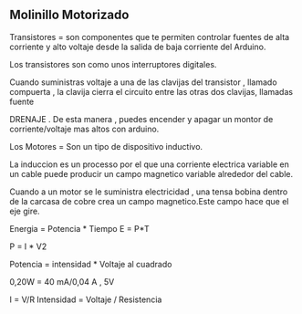 ## Molinillo Motorizado 

Transistores = son componentes que te permiten controlar fuentes de alta corriente y alto voltaje desde la salida de baja corriente del Arduino. 

Los transistores son como unos interruptores digitales.

Cuando suministras voltaje a una de las clavijas del transistor , llamado compuerta , la clavija cierra el circuito entre las otras dos clavijas, llamadas fuente

DRENAJE . De esta manera , puedes encender y apagar un montor de corriente/voltaje mas altos con arduino.

Los Motores = Son un tipo de dispositivo inductivo. 

La induccion es un processo por el que una corriente electrica variable en un cable puede producir un campo magnetico variable alrededor del cable.

Cuando a un motor se le suministra electricidad , una tensa bobina dentro de la carcasa de cobre crea un campo magnetico.Este campo hace que el eje gire.

Energia = Potencia * Tiempo
E = P*T

P = I * V2

Potencia = intensidad * Voltaje al cuadrado 

0,20W =   40 mA/0,04 A , 5V

I = V/R
Intensidad = Voltaje / Resistencia



